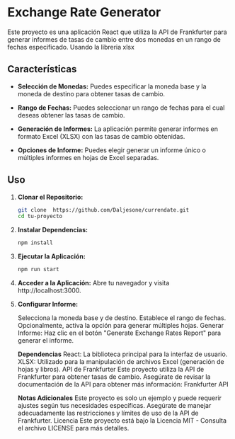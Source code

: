 # Exchange Rate Generator

Este proyecto es una aplicación React que utiliza la API de Frankfurter para generar informes de tasas de cambio entre dos monedas en un rango de fechas especificado.
Usando la libreria xlsx
## Características

- **Selección de Monedas:** Puedes especificar la moneda base y la moneda de destino para obtener tasas de cambio.

- **Rango de Fechas:** Puedes seleccionar un rango de fechas para el cual deseas obtener las tasas de cambio.

- **Generación de Informes:** La aplicación permite generar informes en formato Excel (XLSX) con las tasas de cambio obtenidas.

- **Opciones de Informe:** Puedes elegir generar un informe único o múltiples informes en hojas de Excel separadas.

## Uso

1. **Clonar el Repositorio:**
   ```bash
   git clone  https://github.com/Daljesone/currendate.git
   cd tu-proyecto

2. **Instalar Dependencias:**

    ```bash
    npm install

3. **Ejecutar la Aplicación:**
    ```bash
    npm run start  

4. **Acceder a la Aplicación:**
Abre tu navegador y visita http://localhost:3000.

5. **Configurar Informe:**

    Selecciona la moneda base y de destino.
    Establece el rango de fechas.
    Opcionalmente, activa la opción para generar múltiples hojas.
    Generar Informe:
    Haz clic en el botón "Generate Exchange Rates Report" para generar el informe.

    **Dependencias**
    React: La biblioteca principal para la interfaz de usuario.
    XLSX: Utilizado para la manipulación de archivos Excel (generación de hojas y libros).
    API de Frankfurter
    Este proyecto utiliza la API de Frankfurter para obtener tasas de cambio. Asegúrate de revisar la documentación de la API para obtener más información: Frankfurter API

    **Notas Adicionales**
    Este proyecto es solo un ejemplo y puede requerir ajustes según tus necesidades específicas.
    Asegúrate de manejar adecuadamente las restricciones y límites de uso de la API de Frankfurter.
    Licencia
    Este proyecto está bajo la Licencia MIT - Consulta el archivo LICENSE para más detalles. 
